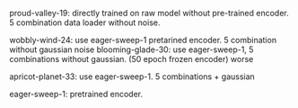 proud-valley-19: directly trained on raw model without pre-trained encoder. 5 combination data loader without noise.

wobbly-wind-24: use eager-sweep-1 pretarined encoder. 5 combination without gaussian noise
blooming-glade-30: use eager-sweep-1, 5 combinations without gaussian. (50 epoch frozen encoder) worse

apricot-planet-33: use eager-sweep-1. 5 combinations + gaussian

eager-sweep-1: pretrained encoder.